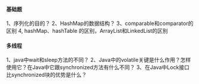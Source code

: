 #### 基础题
1、序列化的目的？
2、HashMap的数据结构？
3、comparable和comparator的区别
4, hashMap、hashTable 的区别，ArrayList和LinkedList的区别
#### 多线程
1、java中wait和sleep方法的不同？
2、Java中的volatile关键是什么作用？怎样使用它？在Java中它跟synchronized方法有什么不同？
3、在Java中Lock接口比synchronized块的优势是什么？
